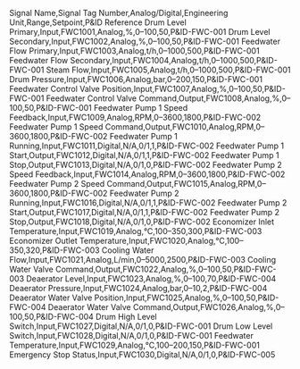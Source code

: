 Signal Name,Signal Tag Number,Analog/Digital,Engineering Unit,Range,Setpoint,P&ID Reference
Drum Level Primary,Input,FWC1001,Analog,%,0–100,50,P&ID-FWC-001
Drum Level Secondary,Input,FWC1002,Analog,%,0–100,50,P&ID-FWC-001
Feedwater Flow Primary,Input,FWC1003,Analog,t/h,0–1000,500,P&ID-FWC-001
Feedwater Flow Secondary,Input,FWC1004,Analog,t/h,0–1000,500,P&ID-FWC-001
Steam Flow,Input,FWC1005,Analog,t/h,0–1000,500,P&ID-FWC-001
Drum Pressure,Input,FWC1006,Analog,bar,0–200,150,P&ID-FWC-001
Feedwater Control Valve Position,Input,FWC1007,Analog,%,0–100,50,P&ID-FWC-001
Feedwater Control Valve Command,Output,FWC1008,Analog,%,0–100,50,P&ID-FWC-001
Feedwater Pump 1 Speed Feedback,Input,FWC1009,Analog,RPM,0–3600,1800,P&ID-FWC-002
Feedwater Pump 1 Speed Command,Output,FWC1010,Analog,RPM,0–3600,1800,P&ID-FWC-002
Feedwater Pump 1 Running,Input,FWC1011,Digital,N/A,0/1,1,P&ID-FWC-002
Feedwater Pump 1 Start,Output,FWC1012,Digital,N/A,0/1,1,P&ID-FWC-002
Feedwater Pump 1 Stop,Output,FWC1013,Digital,N/A,0/1,0,P&ID-FWC-002
Feedwater Pump 2 Speed Feedback,Input,FWC1014,Analog,RPM,0–3600,1800,P&ID-FWC-002
Feedwater Pump 2 Speed Command,Output,FWC1015,Analog,RPM,0–3600,1800,P&ID-FWC-002
Feedwater Pump 2 Running,Input,FWC1016,Digital,N/A,0/1,1,P&ID-FWC-002
Feedwater Pump 2 Start,Output,FWC1017,Digital,N/A,0/1,1,P&ID-FWC-002
Feedwater Pump 2 Stop,Output,FWC1018,Digital,N/A,0/1,0,P&ID-FWC-002
Economizer Inlet Temperature,Input,FWC1019,Analog,°C,100–350,300,P&ID-FWC-003
Economizer Outlet Temperature,Input,FWC1020,Analog,°C,100–350,320,P&ID-FWC-003
Cooling Water Flow,Input,FWC1021,Analog,L/min,0–5000,2500,P&ID-FWC-003
Cooling Water Valve Command,Output,FWC1022,Analog,%,0–100,50,P&ID-FWC-003
Deaerator Level,Input,FWC1023,Analog,%,0–100,70,P&ID-FWC-004
Deaerator Pressure,Input,FWC1024,Analog,bar,0–10,2,P&ID-FWC-004
Deaerator Water Valve Position,Input,FWC1025,Analog,%,0–100,50,P&ID-FWC-004
Deaerator Water Valve Command,Output,FWC1026,Analog,%,0–100,50,P&ID-FWC-004
Drum High Level Switch,Input,FWC1027,Digital,N/A,0/1,0,P&ID-FWC-001
Drum Low Level Switch,Input,FWC1028,Digital,N/A,0/1,0,P&ID-FWC-001
Feedwater Temperature,Input,FWC1029,Analog,°C,100–200,150,P&ID-FWC-001
Emergency Stop Status,Input,FWC1030,Digital,N/A,0/1,0,P&ID-FWC-005
